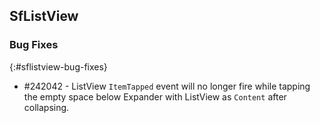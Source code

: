 ## SfListView

### Bug Fixes
{:#sflistview-bug-fixes}

* #242042 - ListView `ItemTapped` event will no longer fire while tapping the empty space below Expander with ListView as `Content` after collapsing.